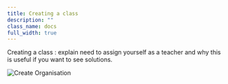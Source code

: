 ```yaml
---
title: Creating a class
description: ""
class_name: docs
full_width: true
---
```


Creating a class : explain need to assign yourself as a teacher and why this is useful if you want to see solutions.

![Create Organisation](/img/docs/class_create.png)